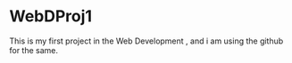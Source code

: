 # WebDProj1
This is my first project in the Web Development , and i am using the github for the same.
